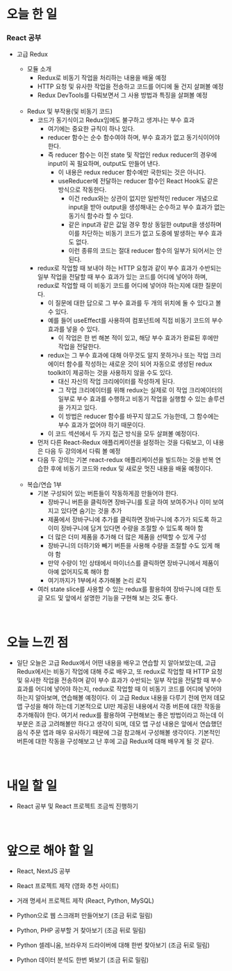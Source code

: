 # 오늘 한 일

### React 공부

- 고급 Redux

  - 모듈 소개
    - Redux로 비동기 작업을 처리하는 내용을 배울 예정
    - HTTP 요청 및 유사한 작업을 전송하고 코드를 어디에 둘 건지 살펴볼 예정
    - Redux DevTools를 다뤄보면서 그 사용 방법과 특징을 살펴볼 예정

  <br />

  - Redux 및 부작용(및 비동기 코드)
    - 코드가 동기식이고 Redux임에도 불구하고 생겨나는 부수 효과
      - 여기에는 중요한 규칙이 하나 있다.
      - reducer 함수는 순수 함수여야 하며, 부수 효과가 없고 동기식이어야 한다.
      - 즉 reducer 함수는 이전 state 및 작업인 redux reducer의 경우에 input이 꼭 필요하며, output도 만들어 낸다.
        - 이 내용은 redux reducer 함수에만 국한되는 것은 아니다.
        - useReducer에 전달하는 reducer 함수인 React Hook도 같은 방식으로 작동한다.
          - 이건 redux와는 상관이 없지만 일반적인 reducer 개념으로 input을 받아 output을 생성해내는 순수하고 부수 효과가 없는 동기식 함수라 할 수 있다.
          - 같은 input과 같은 값일 경우 항상 동일한 output을 생성하며 이를 차단하는 비동기 코드가 없고 도중에 발생하는 부수 효과도 없다.
          - 이런 종류의 코드는 절대 reducer 함수의 일부가 되어서는 안된다.
    - redux로 작업할 때 보내야 하는 HTTP 요청과 같이 부수 효과가 수반되는 일부 작업을 전달할 때 부수 효과가 있는 코드를 어디에 넣어야 하며, redux로 작업할 때 이 비동기 코드를 어디에 넣어야 하는지에 대한 질문이다.
      - 이 질문에 대한 답으로 그 부수 효과를 두 개의 위치에 둘 수 있다고 볼 수 있다.
      - 예를 들어 useEffect를 사용하여 컴포넌트에 직접 비동기 코드의 부수 효과를 넣을 수 있다.
        - 이 작업은 한 번 해본 적이 있고, 해당 부수 효과가 완료된 후에만 작업을 전달한다.
      - redux는 그 부수 효과에 대해 아무것도 알지 못하거나 또는 작업 크리에이터 함수를 작성하는 새로운 것이 되어 자동으로 생성된 redux toolkit이 제공하는 것을 사용하지 않을 수도 있다.
        - 대신 자신의 작업 크리에이터를 작성하게 된다.
        - 그 작업 크리에이터를 위해 redux는 실제로 이 작업 크리에이터의 일부로 부수 효과를 수행하고 비동기 작업을 실행할 수 있는 솔루션을 가지고 있다.
        - 이 방법은 reducer 함수를 바꾸지 않고도 가능한데, 그 함수에는 부수 효과가 없어야 하기 때문이다.
      - 이 코드 섹션에서 두 가지 접근 방식을 모두 살펴볼 예정이다.
    - 먼저 다른 React-Redux 애플리케이션을 설정하는 것을 다뤄보고, 이 내용은 다음 두 강의에서 다뤄 볼 예정
    - 다음 두 강의는 기본 react-redux 애플리케이션을 빌드하는 것을 반복 연습한 후에 비동기 코드와 redux 및 새로운 멋진 내용을 배울 예정이다.

  <br />

  - 복습/연습 1부
    - 기본 구성되어 있는 버튼들이 작동하게끔 만들어야 한다.
      - 장바구니 버튼을 클릭하면 장바구니를 토글 하여 보여주거나 이미 보여지고 있다면 숨기는 것을 추가
      - 제품에서 장바구니에 추가를 클릭하면 장바구니에 추가가 되도록 하고 이미 장바구니에 담겨 있다면 수량을 조절할 수 있도록 해야 함
      - 더 많은 더미 제품을 추가해 더 많은 제품을 선택할 수 있게 구성
      - 장바구니의 더하기와 빼기 버튼을 사용해 수량을 조절할 수도 있게 해야 함
      - 만약 수량이 1인 상태에서 마이너스를 클릭하면 장바구니에서 제품이 아예 없어지도록 해야 함
      - 여기까지가 1부에서 추가해볼 논리 로직
    - 여러 state slice를 사용할 수 있는 redux를 활용하여 장바구니에 대한 토글 모드 및 앞에서 설명한 기능을 구현해 보는 것도 좋다.

<br />

# 오늘 느낀 점

- 일단 오늘은 고급 Redux에서 어떤 내용을 배우고 연습할 지 알아보았는데, 고급 Redux에서는 비동기 작업에 대해 주로 배우고, 또 redux로 작업할 때 HTTP 요청 및 유사한 작업을 전송하며 같이 부수 효과가 수반되는 일부 작업을 전달할 때 부수 효과를 어디에 넣어야 하는지, redux로 작업할 때 이 비동기 코드를 어디에 넣어야 하는지 알아보며, 연습해볼 예정이다. 이 고급 Redux 내용을 다루기 전에 먼저 데모 앱 구성을 해야 하는데 기본적으로 UI만 제공된 내용에서 각종 버튼에 대한 작동을 추가해줘야 한다. 여기서 redux를 활용하여 구현해보는 좋은 방법이라고 하는데 이 부분은 조금 고려해볼만 하다고 생각이 되며, 데모 앱 구성 내용은 앞에서 연습했던 음식 주문 앱과 매우 유사하기 때문에 그걸 참고해서 구성해볼 생각이다. 기본적인 버튼에 대한 작동을 구성해보고 난 후에 고급 Redux에 대해 배우게 될 것 같다.

<br />

# 내일 할 일

- React 공부 및 React 프로젝트 조금씩 진행하기

<br />

# 앞으로 해야 할 일

- React, NextJS 공부

- React 프로젝트 제작 (영화 추천 사이트)

- 거래 명세서 프로젝트 제작 (React, Python, MySQL)

- Python으로 웹 스크래퍼 만들어보기 (조금 뒤로 밀림)

- Python, PHP 공부할 거 찾아보기 (조금 뒤로 밀림)

- Python 셀레니움, 브라우저 드라이버에 대해 한번 찾아보기 (조금 뒤로 밀림)

- Python 데이터 분석도 한번 봐보기 (조금 뒤로 밀림)
